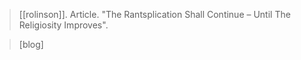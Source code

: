 > [[rolinson]]. Article. "The Rantsplication Shall Continue – Until The Religiosity Improves".

> [blog]